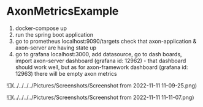# AxonMetricsExample

1. docker-compose up
2. run the spring boot application
3. go to prometheus localhost:9090/targets check that axon-application &  axon-server are having state up
4. go to grafana localhost:3000, add datasource, go to dash boards, import axon-server dashboard (grafana id: 12962) - that dashboard should work well, 
but as for axon-framework dashboard (grafana id: 12963) there will be empty axon metrics

![](../../../../Pictures/Screenshots/Screenshot from 2022-11-11 11-09-25.png)

![](../../../../Pictures/Screenshots/Screenshot from 2022-11-11 11-11-07.png)